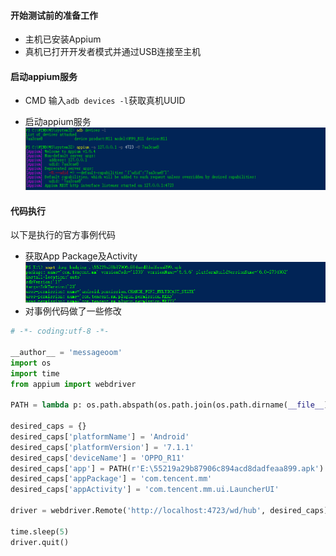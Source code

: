 #### 开始测试前的准备工作

* 主机已安装Appium
* 真机已打开开发者模式并通过USB连接至主机



#### 启动appium服务

* CMD 输入`adb devices -l`获取真机UUID

* 启动appium服务![](/assets/startAppium.png)

#### 代码执行

以下是执行的官方事例代码

* 获取App Package及Activity![](/assets/getAppact.png)
* 对事例代码做了一些修改

```py
# -*- coding:utf-8 -*-

__author__ = 'messageoom'
import os
import time
from appium import webdriver

PATH = lambda p: os.path.abspath(os.path.join(os.path.dirname(__file__), p))

desired_caps = {}
desired_caps['platformName'] = 'Android'
desired_caps['platformVersion'] = '7.1.1'
desired_caps['deviceName'] = 'OPPO_R11'
desired_caps['app'] = PATH(r'E:\55219a29b87906c894acd8dadfeaa899.apk')
desired_caps['appPackage'] = 'com.tencent.mm'
desired_caps['appActivity'] = 'com.tencent.mm.ui.LauncherUI'

driver = webdriver.Remote('http://localhost:4723/wd/hub', desired_caps)

time.sleep(5)
driver.quit()
```



